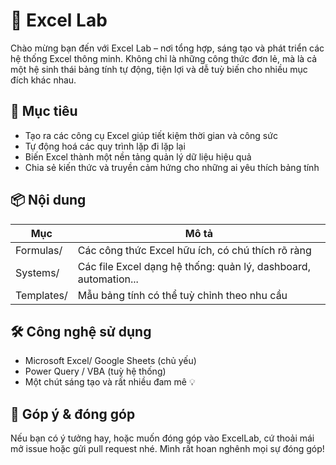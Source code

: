 # 🧪 Excel Lab
Chào mừng bạn đến với Excel Lab – nơi tổng hợp, sáng tạo và phát triển các hệ thống Excel thông minh. Không chỉ là những công thức đơn lẻ, mà là cả một hệ sinh thái bảng tính tự động, tiện lợi và dễ tuỳ biến cho nhiều mục đích khác nhau.

## 🚀 Mục tiêu
- Tạo ra các công cụ Excel giúp tiết kiệm thời gian và công sức
- Tự động hoá các quy trình lặp đi lặp lại
- Biến Excel thành một nền tảng quản lý dữ liệu hiệu quả
- Chia sẻ kiến thức và truyền cảm hứng cho những ai yêu thích bảng tính

## 📦 Nội dung
| Mục | Mô tả |
|---|----|
| Formulas/ | Các công thức Excel hữu ích, có chú thích rõ ràng |
| Systems/ | Các file Excel dạng hệ thống: quản lý, dashboard, automation... |
| Templates/  | Mẫu bảng tính có thể tuỳ chỉnh theo nhu cầu |


## 🛠 Công nghệ sử dụng
- Microsoft Excel/ Google Sheets (chủ yếu)
- Power Query / VBA (tuỳ hệ thống)
- Một chút sáng tạo và rất nhiều đam mê 💡

## 🤝 Góp ý & đóng góp
Nếu bạn có ý tưởng hay, hoặc muốn đóng góp vào ExcelLab, cứ thoải mái mở issue hoặc gửi pull request nhé. Mình rất hoan nghênh mọi sự đóng góp!

